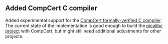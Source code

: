 ## Added CompCert C compiler

Added experimental support for the [CompCert formally-verified C compiler](https://github.com/AbsInt/CompCert). The current state of the implementation is good enough to build the [picolibc project](https://github.com/picolibc/picolibc) with CompCert, but might still need additional adjustments for other projects.
